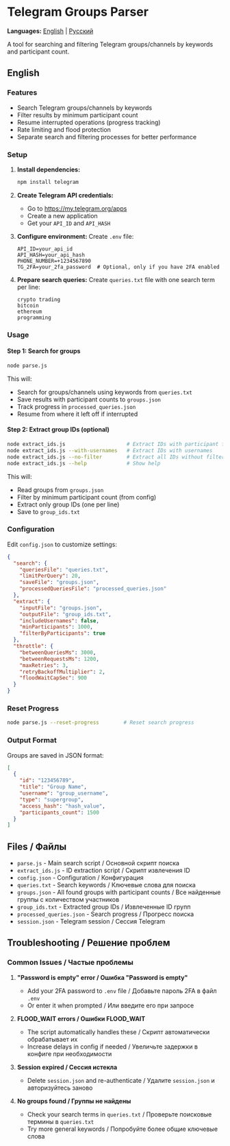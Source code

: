 # Telegram Groups Parser

**Languages:** [English](#english) | [Русский](README.ru.md)

A tool for searching and filtering Telegram groups/channels by keywords and participant count.

## English

### Features
- Search Telegram groups/channels by keywords
- Filter results by minimum participant count
- Resume interrupted operations (progress tracking)
- Rate limiting and flood protection
- Separate search and filtering processes for better performance

### Setup

1. **Install dependencies:**
   ```bash
   npm install telegram
   ```

2. **Create Telegram API credentials:**
   - Go to https://my.telegram.org/apps
   - Create a new application
   - Get your `API_ID` and `API_HASH`

3. **Configure environment:**
   Create `.env` file:
   ```env
   API_ID=your_api_id
   API_HASH=your_api_hash
   PHONE_NUMBER=+1234567890
   TG_2FA=your_2fa_password  # Optional, only if you have 2FA enabled
   ```

4. **Prepare search queries:**
   Create `queries.txt` file with one search term per line:
   ```
   crypto trading
   bitcoin
   ethereum
   programming
   ```

### Usage

#### Step 1: Search for groups
```bash
node parse.js
```
This will:
- Search for groups/channels using keywords from `queries.txt`
- Save results with participant counts to `groups.json`
- Track progress in `processed_queries.json`
- Resume from where it left off if interrupted

#### Step 2: Extract group IDs (optional)
```bash
node extract_ids.js                    # Extract IDs with participant filtering
node extract_ids.js --with-usernames   # Extract IDs with usernames
node extract_ids.js --no-filter        # Extract all IDs without filtering
node extract_ids.js --help             # Show help
```
This will:
- Read groups from `groups.json`
- Filter by minimum participant count (from config)
- Extract only group IDs (one per line)
- Save to `group_ids.txt`

### Configuration

Edit `config.json` to customize settings:

```json
{
  "search": {
    "queriesFile": "queries.txt",
    "limitPerQuery": 20,
    "saveFile": "groups.json",
    "processedQueriesFile": "processed_queries.json"
  },
  "extract": {
    "inputFile": "groups.json",
    "outputFile": "group_ids.txt",
    "includeUsernames": false,
    "minParticipants": 1000,
    "filterByParticipants": true
  },
  "throttle": {
    "betweenQueriesMs": 3000,
    "betweenRequestsMs": 1200,
    "maxRetries": 3,
    "retryBackoffMultiplier": 2,
    "floodWaitCapSec": 900
  }
}
```

### Reset Progress
```bash
node parse.js --reset-progress        # Reset search progress
```

### Output Format

Groups are saved in JSON format:
```json
[
  {
    "id": "123456789",
    "title": "Group Name",
    "username": "group_username",
    "type": "supergroup",
    "access_hash": "hash_value",
    "participants_count": 1500
  }
]
```



## Files / Файлы

- `parse.js` - Main search script / Основной скрипт поиска
- `extract_ids.js` - ID extraction script / Скрипт извлечения ID
- `config.json` - Configuration / Конфигурация
- `queries.txt` - Search keywords / Ключевые слова для поиска
- `groups.json` - All found groups with participant counts / Все найденные группы с количеством участников
- `group_ids.txt` - Extracted group IDs / Извлеченные ID групп
- `processed_queries.json` - Search progress / Прогресс поиска
- `session.json` - Telegram session / Сессия Telegram

## Troubleshooting / Решение проблем

### Common Issues / Частые проблемы

1. **"Password is empty" error / Ошибка "Password is empty"**
   - Add your 2FA password to `.env` file / Добавьте пароль 2FA в файл `.env`
   - Or enter it when prompted / Или введите его при запросе

2. **FLOOD_WAIT errors / Ошибки FLOOD_WAIT**
   - The script automatically handles these / Скрипт автоматически обрабатывает их
   - Increase delays in config if needed / Увеличьте задержки в конфиге при необходимости

3. **Session expired / Сессия истекла**
   - Delete `session.json` and re-authenticate / Удалите `session.json` и авторизуйтесь заново

4. **No groups found / Группы не найдены**
   - Check your search terms in `queries.txt` / Проверьте поисковые термины в `queries.txt`
   - Try more general keywords / Попробуйте более общие ключевые слова